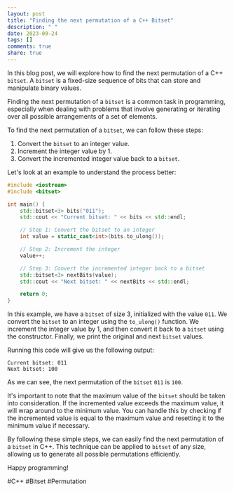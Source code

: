 ```yaml
---
layout: post
title: "Finding the next permutation of a C++ Bitset"
description: " "
date: 2023-09-24
tags: []
comments: true
share: true
---
```


In this blog post, we will explore how to find the next permutation of a C++ `bitset`. A `bitset` is a fixed-size sequence of bits that can store and manipulate binary values.

Finding the next permutation of a `bitset` is a common task in programming, especially when dealing with problems that involve generating or iterating over all possible arrangements of a set of elements.

To find the next permutation of a `bitset`, we can follow these steps:

1. Convert the `bitset` to an integer value.
2. Increment the integer value by 1.
3. Convert the incremented integer value back to a `bitset`.

Let's look at an example to understand the process better:

```cpp
#include <iostream>
#include <bitset>

int main() {
    std::bitset<3> bits("011");
    std::cout << "Current bitset: " << bits << std::endl;

    // Step 1: Convert the bitset to an integer
    int value = static_cast<int>(bits.to_ulong());

    // Step 2: Increment the integer
    value++;

    // Step 3: Convert the incremented integer back to a bitset
    std::bitset<3> nextBits(value);
    std::cout << "Next bitset: " << nextBits << std::endl;

    return 0;
}
```

In this example, we have a `bitset` of size 3, initialized with the value `011`. We convert the `bitset` to an integer using the `to_ulong()` function. We increment the integer value by 1, and then convert it back to a `bitset` using the constructor. Finally, we print the original and next `bitset` values.

Running this code will give us the following output:

```
Current bitset: 011
Next bitset: 100
```

As we can see, the next permutation of the `bitset` `011` is `100`.

It's important to note that the maximum value of the `bitset` should be taken into consideration. If the incremented value exceeds the maximum value, it will wrap around to the minimum value. You can handle this by checking if the incremented value is equal to the maximum value and resetting it to the minimum value if necessary.

By following these simple steps, we can easily find the next permutation of a `bitset` in C++. This technique can be applied to `bitset` of any size, allowing us to generate all possible permutations efficiently.

Happy programming!

#C++ #Bitset #Permutation